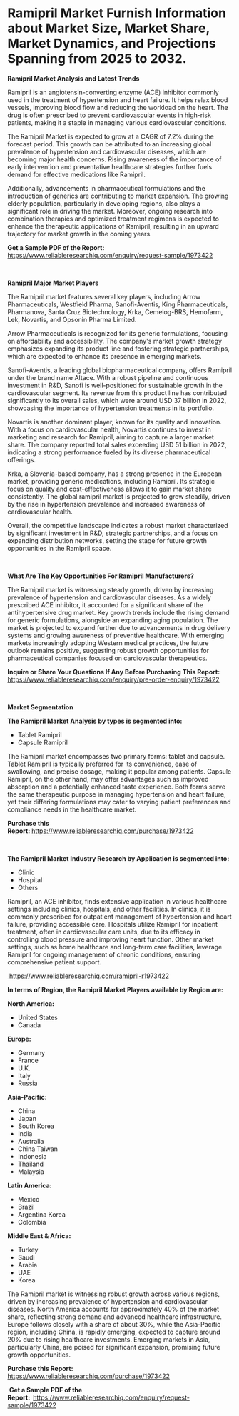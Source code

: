 <p><h1>Ramipril Market Furnish Information about Market Size, Market Share, Market Dynamics, and Projections Spanning from 2025 to 2032.</h1></p><p><strong>Ramipril Market Analysis and Latest Trends</strong></p>
<p><p>Ramipril is an angiotensin-converting enzyme (ACE) inhibitor commonly used in the treatment of hypertension and heart failure. It helps relax blood vessels, improving blood flow and reducing the workload on the heart. The drug is often prescribed to prevent cardiovascular events in high-risk patients, making it a staple in managing various cardiovascular conditions.</p><p>The Ramipril Market is expected to grow at a CAGR of 7.2% during the forecast period. This growth can be attributed to an increasing global prevalence of hypertension and cardiovascular diseases, which are becoming major health concerns. Rising awareness of the importance of early intervention and preventative healthcare strategies further fuels demand for effective medications like Ramipril. </p><p>Additionally, advancements in pharmaceutical formulations and the introduction of generics are contributing to market expansion. The growing elderly population, particularly in developing regions, also plays a significant role in driving the market. Moreover, ongoing research into combination therapies and optimized treatment regimens is expected to enhance the therapeutic applications of Ramipril, resulting in an upward trajectory for market growth in the coming years.</p></p>
<p><strong>Get a Sample PDF of the Report:&nbsp;</strong> <a href="https://www.reliableresearchiq.com/enquiry/request-sample/1973422?utm_campaign=3095&utm_medium=2&utm_source=Github&utm_content=ia&utm_term=19042025&utm_id=ramipril">https://www.reliableresearchiq.com/enquiry/request-sample/1973422</a></p>
<p>&nbsp;</p>
<p><strong>Ramipril Major Market Players</strong></p>
<p><p>The Ramipril market features several key players, including Arrow Pharmaceuticals, Westfield Pharma, Sanofi-Aventis, King Pharmaceuticals, Pharmanova, Santa Cruz Biotechnology, Krka, Cemelog-BRS, Hemofarm, Lek, Novartis, and Opsonin Pharma Limited. </p><p>Arrow Pharmaceuticals is recognized for its generic formulations, focusing on affordability and accessibility. The company's market growth strategy emphasizes expanding its product line and fostering strategic partnerships, which are expected to enhance its presence in emerging markets.</p><p>Sanofi-Aventis, a leading global biopharmaceutical company, offers Ramipril under the brand name Altace. With a robust pipeline and continuous investment in R&D, Sanofi is well-positioned for sustainable growth in the cardiovascular segment. Its revenue from this product line has contributed significantly to its overall sales, which were around USD 37 billion in 2022, showcasing the importance of hypertension treatments in its portfolio.</p><p>Novartis is another dominant player, known for its quality and innovation. With a focus on cardiovascular health, Novartis continues to invest in marketing and research for Ramipril, aiming to capture a larger market share. The company reported total sales exceeding USD 51 billion in 2022, indicating a strong performance fueled by its diverse pharmaceutical offerings.</p><p>Krka, a Slovenia-based company, has a strong presence in the European market, providing generic medications, including Ramipril. Its strategic focus on quality and cost-effectiveness allows it to gain market share consistently. The global ramipril market is projected to grow steadily, driven by the rise in hypertension prevalence and increased awareness of cardiovascular health.</p><p>Overall, the competitive landscape indicates a robust market characterized by significant investment in R&D, strategic partnerships, and a focus on expanding distribution networks, setting the stage for future growth opportunities in the Ramipril space.</p></p>
<p>&nbsp;</p>
<p><strong>What Are The Key Opportunities For Ramipril Manufacturers?</strong></p>
<p><p>The Ramipril market is witnessing steady growth, driven by increasing prevalence of hypertension and cardiovascular diseases. As a widely prescribed ACE inhibitor, it accounted for a significant share of the antihypertensive drug market. Key growth trends include the rising demand for generic formulations, alongside an expanding aging population. The market is projected to expand further due to advancements in drug delivery systems and growing awareness of preventive healthcare. With emerging markets increasingly adopting Western medical practices, the future outlook remains positive, suggesting robust growth opportunities for pharmaceutical companies focused on cardiovascular therapeutics.</p></p>
<p><strong>Inquire or Share Your Questions If Any Before Purchasing This Report:</strong> <a href="https://www.reliableresearchiq.com/enquiry/pre-order-enquiry/1973422?utm_campaign=3095&utm_medium=2&utm_source=Github&utm_content=ia&utm_term=19042025&utm_id=ramipril">https://www.reliableresearchiq.com/enquiry/pre-order-enquiry/1973422</a></p>
<p>&nbsp;</p>
<p><strong>Market Segmentation</strong></p>
<p><strong>The Ramipril Market Analysis by types is segmented into:</strong></p>
<p><ul><li>Tablet Ramipril</li><li>Capsule Ramipril</li></ul></p>
<p><p>The Ramipril market encompasses two primary forms: tablet and capsule. Tablet Ramipril is typically preferred for its convenience, ease of swallowing, and precise dosage, making it popular among patients. Capsule Ramipril, on the other hand, may offer advantages such as improved absorption and a potentially enhanced taste experience. Both forms serve the same therapeutic purpose in managing hypertension and heart failure, yet their differing formulations may cater to varying patient preferences and compliance needs in the healthcare market.</p></p>
<p><strong>Purchase this Report:&nbsp;</strong><a href="https://www.reliableresearchiq.com/purchase/1973422?utm_campaign=3095&utm_medium=2&utm_source=Github&utm_content=ia&utm_term=19042025&utm_id=ramipril">https://www.reliableresearchiq.com/purchase/1973422</a></p>
<p>&nbsp;</p>
<p><strong>The Ramipril Market Industry Research by Application is segmented into:</strong></p>
<p><ul><li>Clinic</li><li>Hospital</li><li>Others</li></ul></p>
<p><p>Ramipril, an ACE inhibitor, finds extensive application in various healthcare settings including clinics, hospitals, and other facilities. In clinics, it is commonly prescribed for outpatient management of hypertension and heart failure, providing accessible care. Hospitals utilize Ramipril for inpatient treatment, often in cardiovascular care units, due to its efficacy in controlling blood pressure and improving heart function. Other market settings, such as home healthcare and long-term care facilities, leverage Ramipril for ongoing management of chronic conditions, ensuring comprehensive patient support.</p></p>
<p><a href="https://www.reliableresearchiq.com/ramipril-r1973422?utm_campaign=3095&utm_medium=2&utm_source=Github&utm_content=ia&utm_term=19042025&utm_id=ramipril">&nbsp;https://www.reliableresearchiq.com/ramipril-r1973422</a></p>
<p><strong>In terms of Region, the Ramipril Market Players available by Region are:</strong></p>
<p>
    <p> <strong> North America: </strong>
        <ul>
            <li>United States</li>
            <li>Canada</li>
        </ul>
        </p> 
    <p> <strong> Europe: </strong>
        <ul>
            <li>Germany</li>
            <li>France</li>
            <li>U.K.</li>
            <li>Italy</li>
            <li>Russia</li>
        </ul>
        </p> 
    <p> <strong> Asia-Pacific: </strong>
        <ul>
            <li>China</li>
            <li>Japan</li>
            <li>South Korea</li>
            <li>India</li>
            <li>Australia</li>
            <li>China Taiwan</li>
            <li>Indonesia</li>
            <li>Thailand</li>
            <li>Malaysia</li>
        </ul>
        </p> 
    <p> <strong> Latin America: </strong>
        <ul>
            <li>Mexico</li>
            <li>Brazil</li>
            <li>Argentina Korea</li>
            <li>Colombia</li>
        </ul>
        </p> 
    <p> <strong> Middle East & Africa: </strong>
        <ul>
            <li>Turkey</li>
            <li>Saudi</li>
            <li>Arabia</li>
            <li>UAE</li>
            <li>Korea</li>
        </ul>
    </p>
    </p>
<p><p>The Ramipril market is witnessing robust growth across various regions, driven by increasing prevalence of hypertension and cardiovascular diseases. North America accounts for approximately 40% of the market share, reflecting strong demand and advanced healthcare infrastructure. Europe follows closely with a share of about 30%, while the Asia-Pacific region, including China, is rapidly emerging, expected to capture around 20% due to rising healthcare investments. Emerging markets in Asia, particularly China, are poised for significant expansion, promising future growth opportunities.</p></p>
<p><strong>Purchase this Report: </strong><a href="https://www.reliableresearchiq.com/purchase/1973422?utm_campaign=3095&utm_medium=2&utm_source=Github&utm_content=ia&utm_term=19042025&utm_id=ramipril">https://www.reliableresearchiq.com/purchase/1973422</a></p>
<p>&nbsp;<strong>Get a Sample PDF of the Report:&nbsp;&nbsp;</strong><a href="https://www.reliableresearchiq.com/enquiry/request-sample/1973422?utm_campaign=3095&utm_medium=2&utm_source=Github&utm_content=ia&utm_term=19042025&utm_id=ramipril">https://www.reliableresearchiq.com/enquiry/request-sample/1973422</a></p>
<p><strong></strong></p>
<p><p></p><p></p><p></p></p>